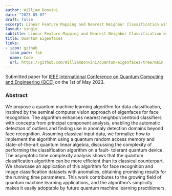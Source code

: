 ```yaml
---
author: William Bonvini
date: "2023-05-07"
draft: false
excerpt: Linear Feature Mapping and Nearest Neighbor Classification with Outlier Detection
layout: single
subtitle: Linear Feature Mapping and Nearest Neighbor Classification with Outlier Detection
title: Quantum Eigenfaces
links:
- icon: github
  icon_pack: fab
  name: Code
  url: https://github.com/WilliamBonvini/quantum-eigenfaces/tree/main
---
```


Submitted paper for [IEEE International Conference on Quantum Computing and Engineering (QCE)](https://qce.quantum.ieee.org/2023/) on
the 1st of May 2023. 

### Abstract

We propose a quantum machine learning algorithm for data classification, inspired by the seminal computer vision approach of eigenfaces for face recognition. The algorithm enhances nearest neighbor/centroid
classifiers with concepts from principal component analysis, enabling the automatic detection of outliers
and finding use in anomaly detection domains beyond face recognition. Assuming classical input data, we
formalize how to implement the algorithm using a quantum random access memory and state-of-the-art
quantum linear algebra, discussing the complexity of performing the classification algorithm on a fault-
tolerant quantum device. The asymptotic time complexity analysis shows that the quantum classification
algorithm can be more efficient than its classical counterpart. We showcase an application of this algorithm for face recognition and image classification datasets with anomalies, obtaining promising results
for the running time parameters. This work contributes to the growing field of quantum machine learning
applications, and the algorithm’s simplicity makes it easily adoptable by future quantum machine learning
practitioners.



